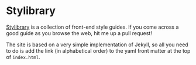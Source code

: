 Stylibrary
==========

[Stylibrary](http://aptary.github.io/stylibrary/) is a collection of front-end style guides.
If you come across a good guide as you browse the web, hit me up a pull request!

The site is based on a very simple implementation of Jekyll, so all you need to do is add
the link (in alphabetical order) to the yaml front matter at the top of `index.html`.
